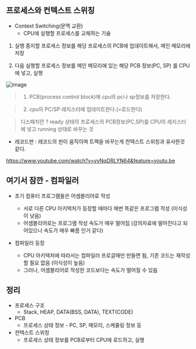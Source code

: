 
## 프로세스와 컨텍스트 스위칭

+ Context Switching(문맥 교환)
  - CPU에 실행할 프로세스를 교체하는 기술
  
1. 실행 중지할 프로세스 정보를 해당 프로세스의 PCB에 업데이트해서, 메인 메모리에 저장

2. 다음 실행할 프로세스 정보를 메인 메모리에 있는 해당 PCB 정보(PC, SP) 를 CPU에 넣고, 실행

![image](https://user-images.githubusercontent.com/49984996/106154735-42132500-61c3-11eb-8778-00f3de107201.png)

> 1. PCB(process control block)에 cpu의 pc나 sp정보를 저장한다.

> 2. cpu의 PC/SP 레지스터에 업데이트한다.(=로드한다)

> 디스패치란 ? ready 상태의 프로세스의 PCB정보(PC,SP)를 CPU의 레지스터에 넣고 running 상태로 바꾸는 것

+ 레코드판 : 레코드의 핀이 움직이며 트랙을 바꾸는게 컨텍스트 스위칭과 유사한것 같다.

https://www.youtube.com/watch?v=vvNqDRLYN64&feature=youtu.be

## 여기서 잠깐 - 컴파일러
+ 초기 컴퓨터 프로그램들은 어셈블리어로 작성

  - 서로 다른 CPU 아키텍처가 등장할 때마다 매번 똑같은 프로그램 작성 (이식성이 낮음)
  - 어셈블리어로는 프로그램 작성 속도가 매우 떨어짐 (강의자료에 떨어진다고 되어있으나 속도가 매우 빠름 인거 같다)
  
+ 컴파일러 등장

  - CPU 아키텍처에 따라서는 컴파일러 프로글매만 만들면 됨, 기존 코드는 재작성할 필요 없음 (이식성이 높음)
  - 그러나, 어셈블리어로 작성한 코드보다는 속도가 떨어질 수 있음
  
## 정리
+ 프로세스 구조
  - Stack, HEAP, DATA(BSS, DATA), TEXT(CODE)
+ PCB
  - 프로세스 상태 정보 - PC, SP, 메모리, 스케줄링 정보 등
+ 컨텍스트 스위칭 
  - 프로세스 상태 정보를 PCB로부터 CPU에 로드하고, 실행
